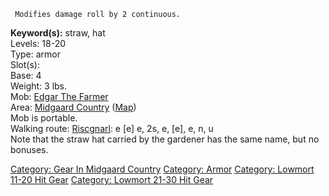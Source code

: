 ` Modifies damage roll by 2 continuous.`

**Keyword(s):** straw, hat  
Levels: 18-20  
Type: armor  
Slot(s): <worn on head>  
Base: 4  
Weight: 3 lbs.  
Mob: [Edgar The Farmer](Edgar_The_Farmer "wikilink")  
Area: [Midgaard Country](:Category:_Midgaard_Country.md "wikilink")
([Map](Midgaard_Country_Map.md "wikilink"))  
Mob is portable.  
Walking route: [Riscgnarl](Riscgnarl "wikilink"): e \[e\] e, 2s, e,
\[e\], e, n, u  
Note that the straw hat carried by the gardener has the same name, but
no bonuses.

[Category: Gear In Midgaard
Country](Category:_Gear_In_Midgaard_Country "wikilink") [Category:
Armor](Category:_Armor "wikilink") [Category: Lowmort 11-20 Hit
Gear](Category:_Lowmort_11-20_Hit_Gear "wikilink") [Category: Lowmort
21-30 Hit Gear](Category:_Lowmort_21-30_Hit_Gear "wikilink")
